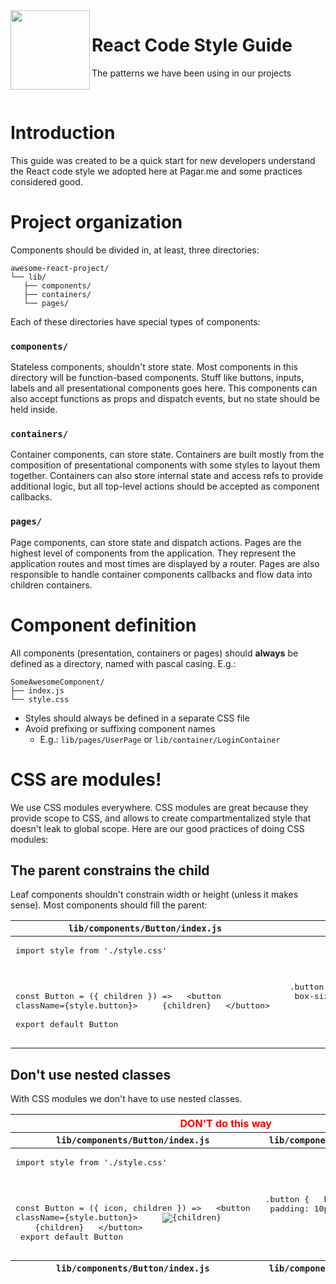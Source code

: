 <img src="https://cdn.rawgit.com/pagarme/brand/9ec30d3d4a6dd8b799bca1c25f60fb123ad66d5b/logo-circle.svg" width="127px" height="127px" align="left"/>

# React Code Style Guide

The patterns we have been using in our projects

<br>

# Introduction

This guide was created to be a quick start for new developers understand
the React code style we adopted here at Pagar.me and some practices
considered good.

# Project organization

Components should be divided in, at least, three directories:

```
awesome-react-project/
└── lib/
   ├── components/
   ├── containers/
   └── pages/
```

Each of these directories have special types of components:

### `components/`

Stateless components, shouldn't store state. Most components in this
directory will be function-based components. Stuff like buttons, inputs,
labels and all presentational components goes here. This components can
also accept functions as props and dispatch events, but no state should
be held inside.

### `containers/`

Container components, can store state. Containers are built mostly from
the composition of presentational components with some styles to layout
them together. Containers can also store internal state and access refs
to provide additional logic, but all top-level actions should be accepted
as component callbacks.

### `pages/`

Page components, can store state and dispatch actions. Pages are the
highest level of components from the application. They represent the
application routes and most times are displayed by a router. Pages are
also responsible to handle container components callbacks and flow data
into children containers.

# Component definition

All components (presentation, containers or pages) should **always** be
defined as a directory, named with pascal casing. E.g.:

```
SomeAwesomeComponent/
├── index.js
└── style.css
```

* Styles should always be defined in a separate CSS file
* Avoid prefixing or suffixing component names
  - E.g.: `lib/pages/UserPage` or `lib/container/LoginContainer`

# CSS are modules!

We use CSS modules everywhere. CSS modules are great because they provide
scope to CSS, and allows to create compartmentalized style that doesn't
leak to global scope. Here are our good practices of doing CSS modules:

## The parent constrains the child

Leaf components shouldn't constrain width or height (unless it makes
sense). Most components should fill the parent:

<table>
  <thead>
    <th><code>lib/components/Button/index.js</th>
    <th><code>lib/components/Button/style.css</th>
  </thead>
  <tbody>
    <tr>
      <td>
        <pre lang="jsx">
import style from './style.css'
<br />

const Button = ({ children }) =>
&nbsp;&nbsp;&lt;button className={style.button}&gt;
&nbsp;&nbsp;&nbsp;&nbsp;{children}
&nbsp;&nbsp;&lt;/button&gt;
<br />
export default Button
        </pre>
      </td>
      <td>
        <pre lang="css">
.button {
&nbsp;&nbsp;box-sizing: border-box;
&nbsp;&nbsp;padding: 10px;
&nbsp;&nbsp;width: 100%;
}
        </pre>
      </td>
    </tr>
  </tbody>
</table>


## Don't use nested classes

With CSS modules we don't have to use nested classes.

<table>
  <thead>
    <th colspan="2">
      <span style="color:red;">
        DON'T do this way
      </span>
    </th>
  </thead>
  <thead>
    <th><code>lib/components/Button/index.js</th>
    <th><code>lib/components/Button/style.css</th>
  </thead>
  <tbody>
    <tr>
      <td>
        <pre lang="jsx">
import style from './style.css'
<br />

const Button = ({ icon, children }) =>
&nbsp;&nbsp;&lt;button className={style.button}&gt;
&nbsp;&nbsp;&nbsp;&nbsp;<img src={icon} alt={children} />
&nbsp;&nbsp;&nbsp;&nbsp;{children}
&nbsp;&nbsp;&lt;/button&gt;
<br />
export default Button
        </pre>
      </td>
      <td>
        <pre lang="css">
.button {
&nbsp;&nbsp;box-sizing: border-box;
&nbsp;&nbsp;padding: 10px;
&nbsp;&nbsp;width: 100%;
}
        </pre>
      </td>
    </tr>
  </tbody>
  <thead>
    <th><code>lib/components/Button/index.js</th>
    <th><code>lib/components/Button/style.css</th>
  </thead>
</table>
